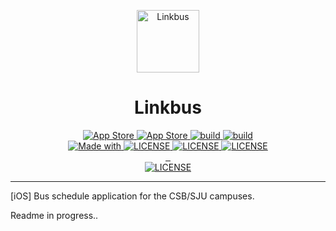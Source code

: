 <p align="center"><img src="https://user-images.githubusercontent.com/20750745/98449204-e585f980-20ee-11eb-873f-0d8fbf29b185.png" alt="Linkbus" width="100" height="100"></p>


<h1 align="center">Linkbus</h1>

<div align="center">
  <!-- Made for iPhone -->
  <a href="https://apps.apple.com/us/app/linkbus/id1531257573">
    <img src="https://img.shields.io/badge/Made_For-iPhone-blue.svg" alt="App Store">
  </a>
  <!-- Version -->
  <a href="https://apps.apple.com/us/app/linkbus/id1531257573">
    <img src="https://badge.fury.io/gh/michaelcarroll%2Flinkbus-ios.svg" alt="App Store">
  </a>
  <!-- Build Status -->
  <a href="https://stats.uptimerobot.com/XnOnXhnpn2">
    <img src="https://img.shields.io/uptimerobot/status/m786324991-be97368f7f3b6614eec26594?label=Linkbus%20API" alt="build">
  </a>
  <!-- Build Status -->
  <a href="https://stats.uptimerobot.com/XnOnXhnpn2">
    <img src="https://img.shields.io/uptimerobot/status/m786324985-51d04fcadc623ecf27480738?label=CSB%2FSJU%20API" alt="build">
  </a>
<br>
  <!-- Made with -->
  <a href="https://developer.apple.com/swift/">
    <img src="https://img.shields.io/badge/Made_With-_Swift-blue.svg" alt="Made with">
  </a>
  <!-- Made with -->
  <a href="https://developer.apple.com/xcode/swiftui/">
    <img src="https://img.shields.io/badge/Made_With-_SwiftUI-9cf.svg" alt="LICENSE">
  </a>
  <!-- Made with -->
  <a href="https://vuejs.org/">
    <img src="https://img.shields.io/badge/Made_with-Vue-blue.svg" alt="LICENSE">
  </a>
  <!-- Made with -->
  <a href="https://firebase.google.com/">
    <img src="https://img.shields.io/badge/Powered_by-Firebase_🔥-red.svg" alt="LICENSE">
  </a>
  <br>
  <!-- GitHub contributors -->
  <a href="https://GitHub.com/michaelcarroll/linkbus-ios/graphs/contributors/">
    <img src="https://img.shields.io/github/contributors/michaelcarroll/linkbus-ios.svg" alt="">
  </a>
  <!-- GitHub pull requests -->
  <a href="https://GitHub.com/michaelcarroll/linkbus-ios/pull/">
    <img src="https://img.shields.io/github/issues-pr/michaelcarroll/linkbus-ios.svg" alt="">
  </a>
  <!-- GitHub pull requests closed -->
  <a href="https://GitHub.com/michaelcarroll/linkbus-ios/pull/">
    <img src="https://img.shields.io/github/issues-pr-closed/michaelcarroll/linkbus-ios.svg" alt="">
  </a>
<br>

  <!-- License -->
  <a href="LICENSE">
    <img src="https://img.shields.io/badge/license-©_Michael_Carroll-red.svg" alt="LICENSE">
  </a>
</div>

 ---



[iOS] Bus schedule application for the CSB/SJU campuses.

Readme in progress..
